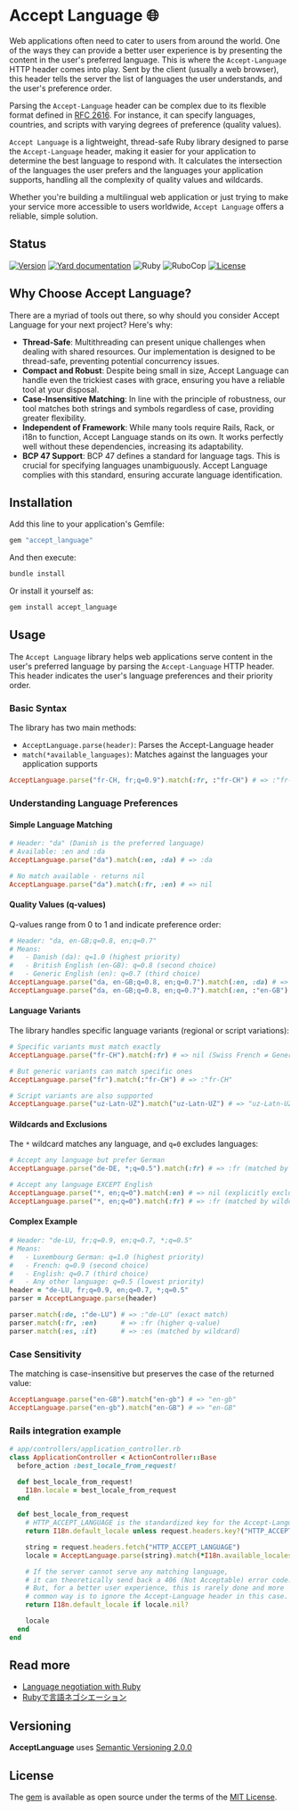 # Accept Language 🌐

Web applications often need to cater to users from around the world. One of the ways they can provide a better user experience is by presenting the content in the user's preferred language. This is where the `Accept-Language` HTTP header comes into play. Sent by the client (usually a web browser), this header tells the server the list of languages the user understands, and the user's preference order.

Parsing the `Accept-Language` header can be complex due to its flexible format defined in [RFC 2616](https://tools.ietf.org/html/rfc2616#section-14.4). For instance, it can specify languages, countries, and scripts with varying degrees of preference (quality values).

`Accept Language` is a lightweight, thread-safe Ruby library designed to parse the `Accept-Language` header, making it easier for your application to determine the best language to respond with. It calculates the intersection of the languages the user prefers and the languages your application supports, handling all the complexity of quality values and wildcards.

Whether you're building a multilingual web application or just trying to make your service more accessible to users worldwide, `Accept Language` offers a reliable, simple solution.

## Status

[![Version](https://img.shields.io/github/v/tag/cyril/accept_language.rb?label=Version&logo=github)](https://github.com/cyril/accept_language.rb/tags)
[![Yard documentation](https://img.shields.io/badge/Yard-documentation-blue.svg?logo=github)](https://rubydoc.info/github/cyril/accept_language.rb/main)
![Ruby](https://github.com/cyril/accept_language.rb/actions/workflows/main.yml/badge.svg?branch=main)
![RuboCop](https://github.com/cyril/accept_language.rb/actions/workflows/rubocop.yml/badge.svg?branch=main)
[![License](https://img.shields.io/github/license/cyril/accept_language.rb?label=License&logo=github)](https://github.com/cyril/accept_language.rb/raw/main/LICENSE.md)

## Why Choose Accept Language?

There are a myriad of tools out there, so why should you consider Accept Language for your next project? Here's why:

- **Thread-Safe**: Multithreading can present unique challenges when dealing with shared resources. Our implementation is designed to be thread-safe, preventing potential concurrency issues.
- **Compact and Robust**: Despite being small in size, Accept Language can handle even the trickiest cases with grace, ensuring you have a reliable tool at your disposal.
- **Case-Insensitive Matching**: In line with the principle of robustness, our tool matches both strings and symbols regardless of case, providing greater flexibility.
- **Independent of Framework**: While many tools require Rails, Rack, or i18n to function, Accept Language stands on its own. It works perfectly well without these dependencies, increasing its adaptability.
- **BCP 47 Support**: BCP 47 defines a standard for language tags. This is crucial for specifying languages unambiguously. Accept Language complies with this standard, ensuring accurate language identification.

## Installation

Add this line to your application's Gemfile:

```ruby
gem "accept_language"
```

And then execute:

```sh
bundle install
```

Or install it yourself as:

```sh
gem install accept_language
```

## Usage

The `Accept Language` library helps web applications serve content in the user's preferred language by parsing the `Accept-Language` HTTP header. This header indicates the user's language preferences and their priority order.

### Basic Syntax

The library has two main methods:

- `AcceptLanguage.parse(header)`: Parses the Accept-Language header
- `match(*available_languages)`: Matches against the languages your application supports

```ruby
AcceptLanguage.parse("fr-CH, fr;q=0.9").match(:fr, :"fr-CH") # => :"fr-CH"
```

### Understanding Language Preferences

#### Simple Language Matching

```ruby
# Header: "da" (Danish is the preferred language)
# Available: :en and :da
AcceptLanguage.parse("da").match(:en, :da) # => :da

# No match available - returns nil
AcceptLanguage.parse("da").match(:fr, :en) # => nil
```

#### Quality Values (q-values)

Q-values range from 0 to 1 and indicate preference order:

```ruby
# Header: "da, en-GB;q=0.8, en;q=0.7"
# Means:
#   - Danish (da): q=1.0 (highest priority)
#   - British English (en-GB): q=0.8 (second choice)
#   - Generic English (en): q=0.7 (third choice)
AcceptLanguage.parse("da, en-GB;q=0.8, en;q=0.7").match(:en, :da) # => :da
AcceptLanguage.parse("da, en-GB;q=0.8, en;q=0.7").match(:en, :"en-GB") # => :"en-GB"
```

#### Language Variants

The library handles specific language variants (regional or script variations):

```ruby
# Specific variants must match exactly
AcceptLanguage.parse("fr-CH").match(:fr) # => nil (Swiss French ≠ Generic French)

# But generic variants can match specific ones
AcceptLanguage.parse("fr").match(:"fr-CH") # => :"fr-CH"

# Script variants are also supported
AcceptLanguage.parse("uz-Latn-UZ").match("uz-Latn-UZ") # => "uz-Latn-UZ"
```

#### Wildcards and Exclusions

The `*` wildcard matches any language, and `q=0` excludes languages:

```ruby
# Accept any language but prefer German
AcceptLanguage.parse("de-DE, *;q=0.5").match(:fr) # => :fr (matched by wildcard)

# Accept any language EXCEPT English
AcceptLanguage.parse("*, en;q=0").match(:en) # => nil (explicitly excluded)
AcceptLanguage.parse("*, en;q=0").match(:fr) # => :fr (matched by wildcard)
```

#### Complex Example

```ruby
# Header: "de-LU, fr;q=0.9, en;q=0.7, *;q=0.5"
# Means:
#   - Luxembourg German: q=1.0 (highest priority)
#   - French: q=0.9 (second choice)
#   - English: q=0.7 (third choice)
#   - Any other language: q=0.5 (lowest priority)
header = "de-LU, fr;q=0.9, en;q=0.7, *;q=0.5"
parser = AcceptLanguage.parse(header)

parser.match(:de, :"de-LU") # => :"de-LU" (exact match)
parser.match(:fr, :en)      # => :fr (higher q-value)
parser.match(:es, :it)      # => :es (matched by wildcard)
```

### Case Sensitivity

The matching is case-insensitive but preserves the case of the returned value:

```ruby
AcceptLanguage.parse("en-GB").match("en-gb") # => "en-gb"
AcceptLanguage.parse("en-gb").match("en-GB") # => "en-GB"
```

### Rails integration example

```ruby
# app/controllers/application_controller.rb
class ApplicationController < ActionController::Base
  before_action :best_locale_from_request!

  def best_locale_from_request!
    I18n.locale = best_locale_from_request
  end

  def best_locale_from_request
    # HTTP_ACCEPT_LANGUAGE is the standardized key for the Accept-Language header in Rack/Rails
    return I18n.default_locale unless request.headers.key?("HTTP_ACCEPT_LANGUAGE")

    string = request.headers.fetch("HTTP_ACCEPT_LANGUAGE")
    locale = AcceptLanguage.parse(string).match(*I18n.available_locales)

    # If the server cannot serve any matching language,
    # it can theoretically send back a 406 (Not Acceptable) error code.
    # But, for a better user experience, this is rarely done and more
    # common way is to ignore the Accept-Language header in this case.
    return I18n.default_locale if locale.nil?

    locale
  end
end
```

## Read more

- [Language negotiation with Ruby](https://dev.to/cyri_/language-negotiation-with-ruby-5166)
- [Rubyで言語ネゴシエーション](https://qiita.com/cyril/items/45dc233edb7be9d614e7)

## Versioning

__AcceptLanguage__ uses [Semantic Versioning 2.0.0](https://semver.org/)

## License

The [gem](https://rubygems.org/gems/accept_language) is available as open source under the terms of the [MIT License](https://opensource.org/licenses/MIT).
